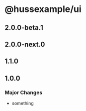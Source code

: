 # @hussexample/ui

## 2.0.0-beta.1

## 2.0.0-next.0

## 1.1.0

## 1.0.0

### Major Changes

- something
